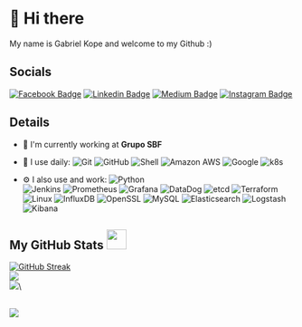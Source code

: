 # 👋 Hi there

My name is Gabriel Kope and welcome to my Github :)

## Socials

[![Facebook Badge](https://img.shields.io/badge/-gabriel.kope-blue?style=plastic&logo=Facebook&logoColor=white&link=https://www.facebook.com/gabriel.kope/)](https://www.facebook.com/gabriel.kope/)
[![Linkedin Badge](https://img.shields.io/badge/-gabrielkope-blue?style=plastic&logo=Linkedin&logoColor=white&link=https://www.linkedin.com/in/gabrielkope/)](https://www.linkedin.com/in/gabrielkope/)
[![Medium Badge](https://img.shields.io/badge/-@gkope-black?style=plastic&labelColor=000000&logo=Medium&link=https://medium.com/@gkope/)](https://medium.com/@gkope)
[![Instagram Badge](https://img.shields.io/badge/-gabrielkope-purple?style=plastic&logo=instagram&logoColor=white&link=https://instagram.com/gabrielkope/)](https://instagram.com/gabrielkope)

## Details

- 🏢 I'm currently working at **Grupo SBF**
- 🚀 I use daily:
  ![Git](https://img.shields.io/badge/-Git-black?style=plastic&logo=git)
  ![GitHub](https://img.shields.io/badge/-GitHub-181717?style=plastic&logo=github)
  ![Shell](https://img.shields.io/badge/-Shell-blasck?style=plastic&logo=Shell)
  ![Amazon AWS](https://img.shields.io/badge/Amazon%20AWS-232F3E?style=plastic&logo=amazon-aws)
  ![Google](https://img.shields.io/badge/GCP-232F3E?style=plastic&logo=Google)
  ![k8s](https://img.shields.io/badge/k8s-232F3E?style=plastic&logo=kubernetes)
 
- ⚙️ I also use and work: 
 ![Python](https://img.shields.io/badge/-python-394989?style=plastic&logo=Python)  
 ![Jenkins](https://img.shields.io/badge/-Jenkins-black?style=plastic&logo=Jenkins) 
 ![Prometheus](https://img.shields.io/badge/-prometheus-394989?style=plastic&logo=Prometheus) 
 ![Grafana](https://img.shields.io/badge/-grafana-394989?style=plastic&logo=Grafana) 
 ![DataDog](https://img.shields.io/badge/-datadog-394989?style=plastic&logo=DataDog) 
 ![etcd](https://img.shields.io/badge/-etcd-394989?style=plastic&logo=etcd) 
 ![Terraform](https://img.shields.io/badge/-terraform-394989?style=plastic&logo=Terraform) 
 ![Linux](https://img.shields.io/badge/Linux-black?style=flat-square&logo=linux)
 ![InfluxDB](https://img.shields.io/badge/InfluxDB-black?style=flat-square&logo=influxdb)
 ![OpenSSL](https://img.shields.io/badge/OpenSSL-black?style=flat-square&logo=openssl)
 ![MySQL](https://img.shields.io/badge/-MySQL-black?style=flat-square&logo=mysql)
 ![Elasticsearch](https://img.shields.io/badge/Elasticsearch-005571?style=flat-square&logo=elasticsearch)
 ![Logstash](https://img.shields.io/badge/Logstash-005571?style=flat-square&logo=logstash)
 ![Kibana](https://img.shields.io/badge/Kibana-005571?style=flat-square&logo=kibana)


##  My GitHub Stats <img src = "https://i.pinimg.com/originals/65/c4/f4/65c4f452571be1261e9c623f7da488ac.gif" width = 35px> 
 
 [![GitHub Streak](https://github-readme-streak-stats.herokuapp.com?user=gkope&theme=solarized-dark)](https://git.io/streak-stats)\
 ![](https://github-profile-summary-cards.vercel.app/api/cards/profile-details?username=gkope&theme=solarized_dark)\
 ![](https://github-profile-summary-cards.vercel.app/api/cards/productive-time?username=gkope&theme=solarized_dark)\
 
 ##
 
 ![](https://komarev.com/ghpvc/?username=gkope&label=Profile%20views&color=0e75b6&style=flat&theme=solarized_dark)
 

